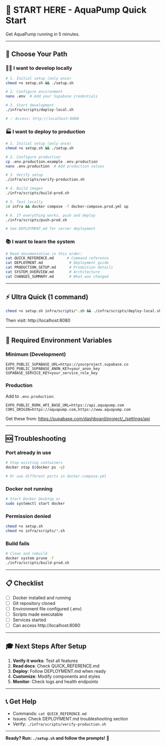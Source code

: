# 🚀 START HERE - AquaPump Quick Start

Get AquaPump running in 5 minutes.

---

## 🎯 Choose Your Path

### 👨‍💻 I want to **develop locally**
```bash
# 1. Initial setup (only once)
chmod +x setup.sh && ./setup.sh

# 2. Configure environment
nano .env  # Add your Supabase credentials

# 3. Start development
./infra/scripts/deploy-local.sh

# ✅ Access: http://localhost:8080
```

### 🏭 I want to **deploy to production**
```bash
# 1. Initial setup (only once)
chmod +x setup.sh && ./setup.sh

# 2. Configure production
cp .env.production.example .env.production
nano .env.production  # Add production values

# 3. Verify setup
./infra/scripts/verify-production.sh

# 4. Build images
./infra/scripts/build-prod.sh

# 5. Test locally
cd infra && docker compose -f docker-compose.prod.yml up

# 6. If everything works, push and deploy
./infra/scripts/push-prod.sh

# See DEPLOYMENT.md for server deployment
```

### 📚 I want to **learn the system**
```bash
# Read documentation in this order:
cat QUICK_REFERENCE.md      # Command reference
cat DEPLOYMENT.md            # Deployment guide  
cat PRODUCTION_SETUP.md      # Production details
cat SYSTEM_OVERVIEW.md       # Architecture
cat CHANGES_SUMMARY.md       # What was changed
```

---

## ⚡ Ultra Quick (1 command)

```bash
chmod +x setup.sh infra/scripts/*.sh && ./infra/scripts/deploy-local.sh
```

Then visit: http://localhost:8080

---

## 🔑 Required Environment Variables

### Minimum (Development)
```env
EXPO_PUBLIC_SUPABASE_URL=https://yourproject.supabase.co
EXPO_PUBLIC_SUPABASE_ANON_KEY=your_anon_key
SUPABASE_SERVICE_KEY=your_service_role_key
```

### Production
Add to `.env.production`:
```env
EXPO_PUBLIC_RORK_API_BASE_URL=https://api.aquapump.com
CORS_ORIGIN=https://aquapump.com,https://www.aquapump.com
```

Get these from: https://supabase.com/dashboard/project/_/settings/api

---

## 🆘 Troubleshooting

### Port already in use
```bash
# Stop existing containers
docker stop $(docker ps -q)

# Or use different ports in docker-compose.yml
```

### Docker not running
```bash
# Start Docker Desktop or
sudo systemctl start docker
```

### Permission denied
```bash
chmod +x setup.sh
chmod +x infra/scripts/*.sh
```

### Build fails
```bash
# Clean and rebuild
docker system prune -f
./infra/scripts/build-prod.sh
```

---

## 📋 Checklist

- [ ] Docker installed and running
- [ ] Git repository cloned
- [ ] Environment file configured (.env)
- [ ] Scripts made executable
- [ ] Services started
- [ ] Can access http://localhost:8080

---

## 🎓 Next Steps After Setup

1. **Verify it works**: Test all features
2. **Read docs**: Check QUICK_REFERENCE.md
3. **Deploy**: Follow DEPLOYMENT.md when ready
4. **Customize**: Modify components and styles
5. **Monitor**: Check logs and health endpoints

---

## 📞 Get Help

- Commands: `cat QUICK_REFERENCE.md`
- Issues: Check DEPLOYMENT.md troubleshooting section
- Verify: `./infra/scripts/verify-production.sh`

---

**Ready? Run: `./setup.sh` and follow the prompts!** 🚀
